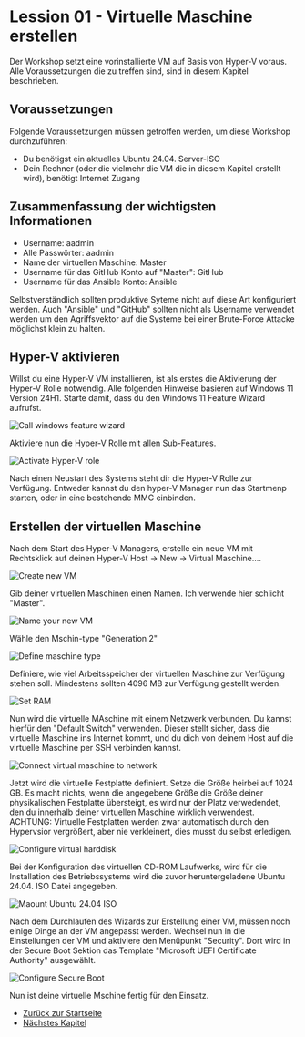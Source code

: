 # Lession 01 - Virtuelle Maschine erstellen

Der Workshop setzt eine vorinstallierte VM auf Basis von Hyper-V voraus. Alle Voraussetzungen die zu treffen sind, sind in diesem Kapitel beschrieben.

## Voraussetzungen

Folgende Voraussetzungen müssen getroffen werden, um diese Workshop durchzuführen:

- Du benötigst ein aktuelles Ubuntu 24.04. Server-ISO
- Dein Rechner (oder die vielmehr die VM die in diesem Kapitel erstellt wird), benötigt Internet Zugang

## Zusammenfassung der wichtigsten Informationen

- Username: aadmin
- Alle Passwörter: aadmin
- Name der virtuellen Maschine: Master
- Username für das GitHub Konto auf "Master": GitHub
- Username für das Ansible Konto: Ansible

Selbstverständlich sollten produktive Syteme nicht auf diese Art konfiguriert werden. Auch "Ansible" und "GitHub" sollten nicht als Username verwendet werden um den Agriffsvektor auf die Systeme bei einer Brute-Force Attacke möglichst klein zu halten.

## Hyper-V aktivieren

Willst du eine Hyper-V VM installieren, ist als erstes die Aktivierung der Hyper-V Rolle notwendig. Alle folgenden Hinweise basieren auf Windows 11 Version 24H1.
Starte damit, dass du den Windows 11 Feature Wizard aufrufst.

![Call windows feature wizard](Screenshot%202024-06-07%20115920.png)

Aktiviere nun die Hyper-V Rolle mit allen Sub-Features.

![Activate Hyper-V role](./Screenshot%202024-06-07%20120047.png)

Nach einen Neustart des Systems steht dir die Hyper-V Rolle zur Verfügung. Entweder kannst du den hyper-V Manager nun das Startmenp starten, oder in eine bestehende MMC einbinden.

## Erstellen der virtuellen Maschine

Nach dem Start des Hyper-V Managers, erstelle ein neue VM mit Rechtsklick auf deinen Hyper-V Host -> New -> Virtual Maschine....

![Create new VM](Screenshot%202024-06-07%20120144.png)

Gib deiner virtuellen Maschinen einen Namen. Ich verwende hier schlicht "Master".

![Name your new VM](Screenshot%202024-06-07%20121138.png)

Wähle den Mschin-type "Generation 2"

![Define maschine type](Screenshot%202024-06-07%20121204.png)

Definiere, wie viel Arbeitsspeicher der virtuellen Maschine zur Verfügung stehen soll. Mindestens sollten 4096 MB zur Verfügung gestellt werden.

![Set RAM](Screenshot%202024-06-07%20121221.png)

Nun wird die virtuelle MAschine mit einem Netzwerk verbunden. Du kannst hierfür den "Default Switch" verwenden. Dieser stellt sicher, dass die virtuelle Maschine ins Internet kommt, und du dich von deinem Host auf die virtuelle Maschine per SSH verbinden kannst.

![Connect virtual maschine to network](Screenshot%202024-06-07%20121239.png)

Jetzt wird die virtuelle Festplatte definiert. Setze die Größe heirbei auf 1024 GB. Es macht nichts, wenn die angegebene Größe die Größe deiner physikalischen Festplatte übersteigt, es wird nur der Platz verwedendet, den du innerhalb deiner virtuellen Maschine wirklich verwendest. ACHTUNG: Virtuelle Festplatten werden zwar automatisch durch den Hypervsior vergrößert, aber nie verkleinert, dies musst du selbst erledigen.

![Configure virtual harddisk](Screenshot%202024-06-07%20121303.png)

Bei der Konfiguration des virtuellen CD-ROM Laufwerks, wird für die Installation des Betriebssystems wird die zuvor heruntergeladene Ubuntu 24.04. ISO Datei angegeben.

![Maount Ubuntu 24.04 ISO](Screenshot%202024-06-07%20121339.png)

Nach dem Durchlaufen des Wizards zur Erstellung einer VM, müssen noch einige Dinge an der VM angepasst werden. Wechsel nun in die Einstellungen der VM und aktiviere den Menüpunkt "Security". Dort wird in der Secure Boot Sektion das Template "Microsoft UEFI Certificate Authority" ausgewählt.

![Configure Secure Boot](Screenshot%202024-06-07%20121435.png)

Nun ist deine virtuelle Mschine fertig für den Einsatz.

- [Zurück zur Startseite](./../README.md)
- [Nächstes Kapitel](./../Lesson02-Install_Ubuntu/Lesson02.md)
